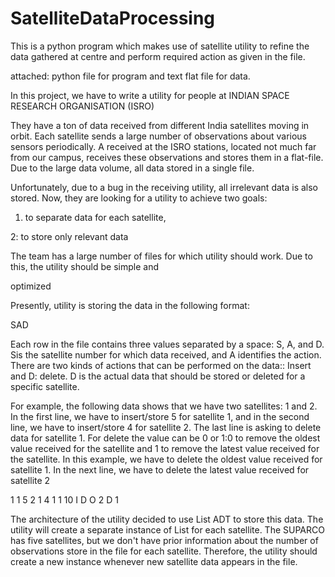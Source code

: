 # SatelliteDataProcessing
This is a python program which makes use of satellite utility to refine the data gathered at centre and perform required action as given in the file.

attached: python file for program and text flat file for data.


In this project, we have to write a utility for people at INDIAN SPACE RESEARCH ORGANISATION (ISRO)

They have a ton of data received from different India satellites moving in orbit. Each satellite sends a large number of observations about various sensors periodically. A received at the ISRO stations, located not much far from our campus, receives these observations and stores them in a flat-file. Due to the large data volume, all data stored in a single file.

Unfortunately, due to a bug in the receiving utility, all irrelevant data is also stored. Now, they are looking for a utility to achieve two goals:

1. to separate data for each satellite,

2: to store only relevant data

The team has a large number of files for which utility should work. Due to this, the utility should be simple and

optimized

Presently, utility is storing the data in the following format:

SAD

Each row in the file contains three values separated by a space: S, A, and D. Sis the satellite number for which data received, and A identifies the action. There are two kinds of actions that can be performed on the data:: Insert and D: delete. D is the actual data that should be stored or deleted for a specific satellite.

For example, the following data shows that we have two satellites: 1 and 2. In the first line, we have to insert/store 5 for satellite 1, and in the second line, we have to insert/store 4 for satellite 2. The last line is asking to delete data for satellite 1. For delete the value can be 0 or 1:0 to remove the oldest value received for the satellite and 1 to remove the latest value received for the satellite. In this example, we have to delete the oldest value received for satellite 1. In the next line, we have to delete the latest value received for satellite 2

1 1 5
2 1 4
1 1 10
I D O 
2 D 1

The architecture of the utility decided to use List ADT to store this data. The utility will create a separate instance of List for each satellite. The SUPARCO has five satellites, but we don't have prior information about the number of observations store in the file for each satellite. Therefore, the utility should create a new instance whenever new satellite data appears in the file.

